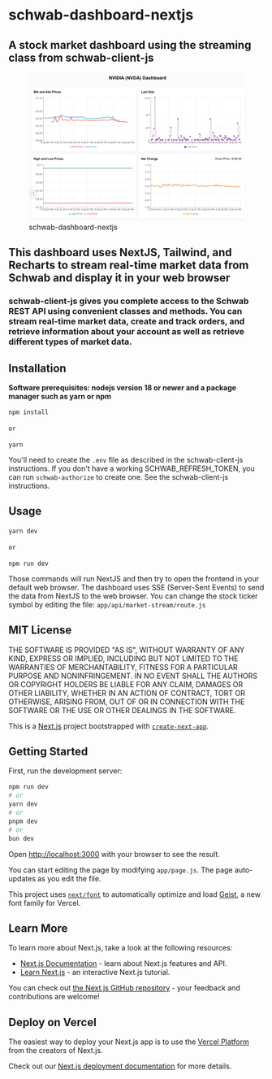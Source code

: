 # schwab-dashboard-nextjs

## A stock market dashboard using the streaming class from schwab-client-js

<figure>
     <img src="public/schwab-dashboard-nextjs.png" alt="Description" width="800">
     <figcaption>schwab-dashboard-nextjs</figcaption>
</figure>

## This dashboard uses NextJS, Tailwind, and Recharts to stream real-time market data from Schwab and display it in your web browser

### **schwab-client-js** gives you complete access to the Schwab REST API using convenient classes and methods. You can stream real-time market data, create and track orders, and retrieve information about your account as well as retrieve different types of market data.

## Installation

**Software prerequisites: nodejs version 18 or newer and a package manager such as yarn or npm**

```
npm install

or

yarn
```

You'll need to create the `.env` file as described in the schwab-client-js instructions.
If you don't have a working SCHWAB_REFRESH_TOKEN, you can run `schwab-authorize` to create one.
See the schwab-client-js instructions.

## Usage

```
yarn dev

or

npm run dev
```

Those commands will run NextJS and then try to open the frontend in your default web browser.
The dashboard uses SSE (Server-Sent Events) to send the data from NextJS to the web browser.
You can change the stock ticker symbol by editing the file: `app/api/market-stream/route.js`

## MIT License

THE SOFTWARE IS PROVIDED "AS IS", WITHOUT WARRANTY OF ANY KIND, EXPRESS OR
IMPLIED, INCLUDING BUT NOT LIMITED TO THE WARRANTIES OF MERCHANTABILITY,
FITNESS FOR A PARTICULAR PURPOSE AND NONINFRINGEMENT. IN NO EVENT SHALL THE
AUTHORS OR COPYRIGHT HOLDERS BE LIABLE FOR ANY CLAIM, DAMAGES OR OTHER
LIABILITY, WHETHER IN AN ACTION OF CONTRACT, TORT OR OTHERWISE, ARISING FROM,
OUT OF OR IN CONNECTION WITH THE SOFTWARE OR THE USE OR OTHER DEALINGS IN THE
SOFTWARE.

This is a [Next.js](https://nextjs.org) project bootstrapped with [`create-next-app`](https://github.com/vercel/next.js/tree/canary/packages/create-next-app).

## Getting Started

First, run the development server:

```bash
npm run dev
# or
yarn dev
# or
pnpm dev
# or
bun dev
```

Open [http://localhost:3000](http://localhost:3000) with your browser to see the result.

You can start editing the page by modifying `app/page.js`. The page auto-updates as you edit the file.

This project uses [`next/font`](https://nextjs.org/docs/app/building-your-application/optimizing/fonts) to automatically optimize and load [Geist](https://vercel.com/font), a new font family for Vercel.

## Learn More

To learn more about Next.js, take a look at the following resources:

- [Next.js Documentation](https://nextjs.org/docs) - learn about Next.js features and API.
- [Learn Next.js](https://nextjs.org/learn) - an interactive Next.js tutorial.

You can check out [the Next.js GitHub repository](https://github.com/vercel/next.js) - your feedback and contributions are welcome!

## Deploy on Vercel

The easiest way to deploy your Next.js app is to use the [Vercel Platform](https://vercel.com/new?utm_medium=default-template&filter=next.js&utm_source=create-next-app&utm_campaign=create-next-app-readme) from the creators of Next.js.

Check out our [Next.js deployment documentation](https://nextjs.org/docs/app/building-your-application/deploying) for more details.
